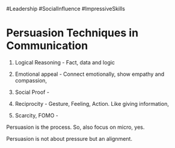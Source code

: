 #Leadership #SocialInfluence #ImpressiveSkills 
# Persuasion Techniques in Communication

1. Logical Reasoning - Fact, data and logic
    
2. Emotional appeal - Connect emotionally, show empathy and compassion,
    
3. Social Proof -
    
4. Reciprocity - Gesture, Feeling, Action. Like giving information,
    
5. Scarcity, FOMO -
    

Persuasion is the process. So, also focus on micro, yes.

Persuasion is not about pressure but an alignment.